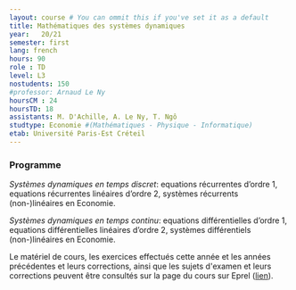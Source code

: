 ```yaml
---
layout: course # You can ommit this if you've set it as a default
title: Mathématiques des systèmes dynamiques
year: 	20/21
semester: first
lang: french
hours: 90
role : TD
level: L3
nostudents: 150
#professor: Arnaud Le Ny
hoursCM : 24
hoursTD: 18
assistants: M. D'Achille, A. Le Ny, T. Ngô
studtype: Economie #(Mathématiques - Physique - Informatique)
etab: Université Paris-Est Créteil
---
```

### Programme


_Systèmes dynamiques en temps discret_: equations récurrentes d’ordre 1, equations récurrentes linéaires d’ordre 2, systèmes récurrents (non-)linéaires en Economie.

_Systèmes dynamiques en temps continu_: equations différentielles d’ordre 1, equations différentielles linéaires d’ordre 2, systèmes différentiels (non-)linéaires en Economie.


Le matériel de cours, les exercices effectués cette année et les années précédentes et leurs corrections, ainsi que les sujets d'examen et leurs corrections peuvent être consultés sur la page du cours sur Eprel ([lien](https://eprel.u-pec.fr/eprel/claroline/course/index.php?cid=2254)).
